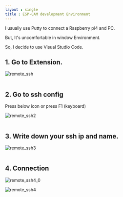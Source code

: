 ```yaml
---
layout : single
title : ESP-CAM development Environment
---
```


I usually use Putty to connect a Raspberry pi4 and PC.

But, It's uncomfortable in window Environment.

So, I decide to use Visual Studio Code.

## 1. Go to Extension. <br>
  
![remote_ssh](https://user-images.githubusercontent.com/32934089/131773367-fe02d505-38ae-4aa7-98e2-8f791655413c.JPG) <br>
<br>

## 2. Go to ssh config<br>
Press below icon or press F1 (keyboard) <br>
  
![remote_ssh2](https://user-images.githubusercontent.com/32934089/131773417-b8df41f0-95ff-47fb-af7b-e0d6f2a6328a.JPG) <br>
<br>

## 3. Write down your ssh ip and name. <br>
  
![remote_ssh3](https://user-images.githubusercontent.com/32934089/131773447-97c2fe40-a84b-4bcd-ae5e-ad5295a63f89.JPG) <br>
<br>

## 4. Connection <br>
  
![remote_ssh4_0](https://user-images.githubusercontent.com/32934089/131773966-a70f821c-1df9-4c4b-a8c6-4c7e0ccf9739.JPG) <br>

![remote_ssh4](https://user-images.githubusercontent.com/32934089/131773988-3aa89cdd-7f0c-4a7d-98f6-43edd718177b.JPG) <br>




